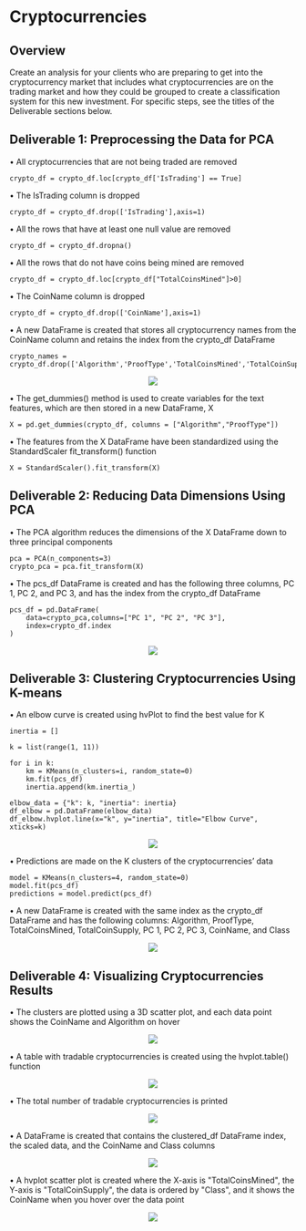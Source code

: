 # Cryptocurrencies
## Overview
Create an analysis for your clients who are preparing to get into the cryptocurrency market that includes what cryptocurrencies are on the trading market and how they could be grouped to create a classification system for this new investment.  For specific steps, see the titles of the Deliverable sections below.
## Deliverable 1: Preprocessing the Data for PCA
• All cryptocurrencies that are not being traded are removed

    crypto_df = crypto_df.loc[crypto_df['IsTrading'] == True]

• The IsTrading column is dropped

    crypto_df = crypto_df.drop(['IsTrading'],axis=1)

• All the rows that have at least one null value are removed

    crypto_df = crypto_df.dropna()

• All the rows that do not have coins being mined are removed

    crypto_df = crypto_df.loc[crypto_df["TotalCoinsMined"]>0]

• The CoinName column is dropped

    crypto_df = crypto_df.drop(['CoinName'],axis=1)

• A new DataFrame is created that stores all cryptocurrency names from the CoinName column and retains the index from the crypto_df DataFrame

    crypto_names = crypto_df.drop(['Algorithm','ProofType','TotalCoinsMined','TotalCoinSupply'],axis=1)

<p align='center'>
  <img src='https://github.com/jzebker/Cryptocurrencies/blob/main/img/CoinNameDF.png?raw=true'>
</p>

• The get_dummies() method is used to create variables for the text features, which are then stored in a new DataFrame, X

    X = pd.get_dummies(crypto_df, columns = ["Algorithm","ProofType"])

• The features from the X DataFrame have been standardized using the StandardScaler fit_transform() function

    X = StandardScaler().fit_transform(X)

## Deliverable 2: Reducing Data Dimensions Using PCA
• The PCA algorithm reduces the dimensions of the X DataFrame down to three principal components

    pca = PCA(n_components=3)
    crypto_pca = pca.fit_transform(X)

• The pcs_df DataFrame is created and has the following three columns, PC 1, PC 2, and PC 3, and has the index from the crypto_df DataFrame

    pcs_df = pd.DataFrame(
        data=crypto_pca,columns=["PC 1", "PC 2", "PC 3"],    
        index=crypto_df.index
    )

<p align='center'>
  <img src='https://github.com/jzebker/Cryptocurrencies/blob/main/img/pcs_df.png?raw=true'>
</p>

## Deliverable 3: Clustering Cryptocurrencies Using K-means
• An elbow curve is created using hvPlot to find the best value for K

    inertia = []

    k = list(range(1, 11))

    for i in k:
        km = KMeans(n_clusters=i, random_state=0)   
        km.fit(pcs_df)
        inertia.append(km.inertia_)

    elbow_data = {"k": k, "inertia": inertia}
    df_elbow = pd.DataFrame(elbow_data)
    df_elbow.hvplot.line(x="k", y="inertia", title="Elbow Curve", xticks=k)

<p align='center'>
  <img src='https://github.com/jzebker/Cryptocurrencies/blob/main/img/elbowcurve.png?raw=true'>
</p>

• Predictions are made on the K clusters of the cryptocurrencies’ data 

    model = KMeans(n_clusters=4, random_state=0)
    model.fit(pcs_df)
    predictions = model.predict(pcs_df)

• A new DataFrame is created with the same index as the crypto_df DataFrame and has the following columns: Algorithm, ProofType, TotalCoinsMined, TotalCoinSupply, PC 1, PC 2, PC 3, CoinName, and Class

<p align='center'>
  <img src='https://github.com/jzebker/Cryptocurrencies/blob/main/img/clustered_df.png?raw=true'>
</p>

## Deliverable 4: Visualizing Cryptocurrencies Results
• The clusters are plotted using a 3D scatter plot, and each data point shows the CoinName and Algorithm on hover

<p align='center'>
  <img src='https://github.com/jzebker/Cryptocurrencies/blob/main/img/3dscatter.png?raw=true'>
</p>

• A table with tradable cryptocurrencies is created using the hvplot.table() function

<p align='center'>
  <img src='https://github.com/jzebker/Cryptocurrencies/blob/main/img/tradabletable.png?raw=true'>
</p>

• The total number of tradable cryptocurrencies is printed

<p align='center'>
  <img src='https://github.com/jzebker/Cryptocurrencies/blob/main/img/totaltradable.png?raw=true'>
</p>

• A DataFrame is created that contains the clustered_df DataFrame index, the scaled data, and the CoinName and Class columns 

<p align='center'>
  <img src='https://github.com/jzebker/Cryptocurrencies/blob/main/img/newdfD4.png?raw=true'>
</p>

• A hvplot scatter plot is created where the X-axis is "TotalCoinsMined", the Y-axis is "TotalCoinSupply", the data is ordered by "Class", and it shows the CoinName when you hover over the data point

<p align='center'>
  <img src='https://github.com/jzebker/Cryptocurrencies/blob/main/img/scatterplot.png?raw=true'>
</p>

